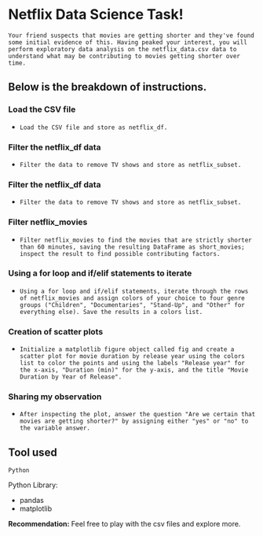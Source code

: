 # **Netflix Data Science Task**! 
`Your friend suspects that movies are getting shorter and they've found some initial evidence of this. Having peaked your interest, you will perform exploratory data analysis on the netflix_data.csv data to understand what may be contributing to movies getting shorter over time. `

## Below is the breakdown of instructions.

### Load the CSV file
- `Load the CSV file and store as netflix_df.`

### Filter the netflix_df data 
- `Filter the data to remove TV shows and store as netflix_subset.`

### Filter the netflix_df data 
- `Filter the data to remove TV shows and store as netflix_subset.`

### Filter netflix_movies 
- `Filter netflix_movies to find the movies that are strictly shorter than 60 minutes, saving the resulting DataFrame as short_movies; inspect the result to find possible contributing factors.`

### Using a for loop and if/elif statements to iterate

- `Using a for loop and if/elif statements, iterate through the rows of netflix_movies and assign colors of your choice to four genre groups ("Children", "Documentaries", "Stand-Up", and "Other" for everything else). Save the results in a colors list.`

### Creation of scatter plots
- `Initialize a matplotlib figure object called fig and create a scatter plot for movie duration by release year using the colors list to color the points and using the labels "Release year" for the x-axis, "Duration (min)" for the y-axis, and the title "Movie Duration by Year of Release".`

### Sharing my observation
- `After inspecting the plot, answer the question "Are we certain that movies are getting shorter?" by assigning either "yes" or "no" to the variable answer.`


## Tool used 
`Python`

Python Library:
  - pandas
  - matplotlib


**Recommendation:** Feel free to play with the csv files and explore more. 
